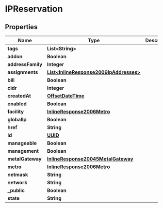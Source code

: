 
# IPReservation

## Properties
Name | Type | Description | Notes
------------ | ------------- | ------------- | -------------
**tags** | **List&lt;String&gt;** |  |  [optional]
**addon** | **Boolean** |  |  [optional]
**addressFamily** | **Integer** |  |  [optional]
**assignments** | [**List&lt;InlineResponse2009IpAddresses&gt;**](InlineResponse2009IpAddresses.md) |  |  [optional]
**bill** | **Boolean** |  |  [optional]
**cidr** | **Integer** |  |  [optional]
**createdAt** | [**OffsetDateTime**](OffsetDateTime.md) |  |  [optional]
**enabled** | **Boolean** |  |  [optional]
**facility** | [**InlineResponse2006Metro**](InlineResponse2006Metro.md) |  |  [optional]
**globalIp** | **Boolean** |  |  [optional]
**href** | **String** |  |  [optional]
**id** | [**UUID**](UUID.md) |  |  [optional]
**manageable** | **Boolean** |  |  [optional]
**management** | **Boolean** |  |  [optional]
**metalGateway** | [**InlineResponse20045MetalGateway**](InlineResponse20045MetalGateway.md) |  |  [optional]
**metro** | [**InlineResponse2006Metro**](InlineResponse2006Metro.md) |  |  [optional]
**netmask** | **String** |  |  [optional]
**network** | **String** |  |  [optional]
**_public** | **Boolean** |  |  [optional]
**state** | **String** |  |  [optional]



